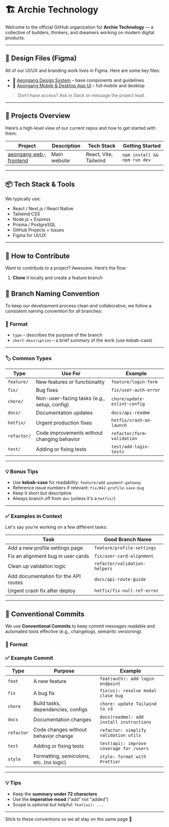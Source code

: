 # 🏗️ Archie Technology

Welcome to the official GitHub organization for **Archie Technology** — a collective of builders, thinkers, and dreamers working on modern digital products.

---

## 🎨 Design Files (Figma)

All of our UI/UX and branding work lives in Figma. Here are some key files:

- 🧱 [Aeongang Design System](https://www.figma.com/board/zoQyZdHrHgWgvdl0qTsdEd/AEON-Gang-Flow--Copy-?node-id=0-1&t=qR0Hhe2E7tWC5jin-1) – base components and guidelines  
- 📱 [Aeongang Mobile & Desktop App UI](https://www.figma.com/design/u1KM1FnhSuXXfoHDA96CLQ/AEON-Gang-Design--Copy-?node-id=309-3167&t=IhOPei0fcz9qf038-1) – full mobile and desktop  

> Don’t have access? Ask in Slack or message the project lead.

---

## 🧰 Projects Overview

Here’s a high-level view of our current repos and how to get started with them:

| Project | Description | Tech Stack | Getting Started |
|--------|-------------|------------|-----------------|
| [aeongang web-frontend](https://github.com/archie-technology/aeongang) | Main website | React, Vite, Tailwind | `npm install && npm run dev` |

---

## 📦 Tech Stack & Tools

We typically use:

- React / Next.js / React Native
- Tailwind CSS
- Node.js + Express
- Prisma / PostgreSQL
- GitHub Projects + Issues
- Figma for UI/UX

---

## 🚀 How to Contribute

Want to contribute to a project? Awesome. Here’s the flow:


1. **Clone** it locally and create a feature branch


## 🌿 Branch Naming Convention

To keep our development process clean and collaborative, we follow a consistent naming convention for all branches:

### 📌 Format

- `type` – describes the purpose of the branch
- `short-description` – a brief summary of the work (use kebab-case)

---

### 🏷️ Common Types

| Type         | Use For                                           | Example                               |
|--------------|---------------------------------------------------|----------------------------------------|
| `feature/`   | New features or functionality                     | `feature/login-form`                   |
| `fix/`       | Bug fixes                                         | `fix/user-auth-error`                  |
| `chore/`     | Non-user-facing tasks (e.g., setup, config)       | `chore/update-eslint-config`           |
| `docs/`      | Documentation updates                             | `docs/api-readme`                      |
| `hotfix/`    | Urgent production fixes                           | `hotfix/crash-on-launch`               |
| `refactor/`  | Code improvements without changing behavior       | `refactor/form-validation`             |
| `test/`      | Adding or fixing tests                            | `test/add-login-tests`                 |

---

### 💡 Bonus Tips

- Use **kebab-case** for readability: `feature/add-payment-gateway`
- Reference issue numbers if relevant: `fix/#42-profile-save-bug`
- Keep it short but descriptive
- Always branch off from `dev` (unless it's a `hotfix/`)

---

### ✅ Examples in Context

Let's say you're working on a few different tasks:

| Task                                   | Good Branch Name                     |
|----------------------------------------|---------------------------------------|
| Add a new profile settings page        | `feature/profile-settings`            |
| Fix an alignment bug in user cards     | `fix/user-card-alignment`             |
| Clean up validation logic              | `refactor/validation-helpers`         |
| Add documentation for the API routes   | `docs/api-route-guide`                |
| Urgent crash fix after deploy          | `hotfix/fix-null-ref-error`           |

---

## 📝 Conventional Commits

We use **Conventional Commits** to keep commit messages readable and automated tools effective (e.g., changelogs, semantic versioning).

### 📌 Format


### ✅ Example Commit

| Type       | Purpose                                 | Example                                   |
|------------|------------------------------------------|-------------------------------------------|
| `feat`     | A new feature                            | `feat(auth): add login endpoint`          |
| `fix`      | A bug fix                                | `fix(ui): resolve modal close bug`        |
| `chore`    | Build tasks, dependencies, configs       | `chore: update Tailwind to v3`            |
| `docs`     | Documentation changes                    | `docs(readme): add install instructions`  |
| `refactor` | Code changes without behavior change     | `refactor: simplify validation utils`     |
| `test`     | Adding or fixing tests                   | `test(api): improve coverage for /users`  |
| `style`    | Formatting, semicolons, etc. (no logic)  | `style: format with Prettier`             |

---

### 💡 Tips

- Keep the **summary under 72 characters**
- Use the **imperative mood** (“add” not “added”)
- Scope is optional but helpful: `feat(ui): ...`

---



Stick to these conventions so we all stay on the same page 🚀
